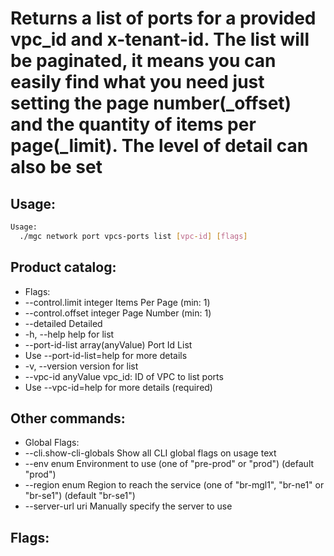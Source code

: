 # Returns a list of ports for a provided vpc_id and x-tenant-id. The list will be paginated, it means you can easily find what you need just setting the page number(_offset) and the quantity of items per page(_limit). The level of detail can also be set

## Usage:
```bash
Usage:
  ./mgc network port vpcs-ports list [vpc-id] [flags]
```

## Product catalog:
- Flags:
- --control.limit integer          Items Per Page (min: 1)
- --control.offset integer         Page Number (min: 1)
- --detailed                       Detailed
- -h, --help                           help for list
- --port-id-list array(anyValue)   Port Id List
- Use --port-id-list=help for more details
- -v, --version                        version for list
- --vpc-id anyValue                vpc_id: ID of VPC to list ports
- Use --vpc-id=help for more details (required)

## Other commands:
- Global Flags:
- --cli.show-cli-globals   Show all CLI global flags on usage text
- --env enum               Environment to use (one of "pre-prod" or "prod") (default "prod")
- --region enum            Region to reach the service (one of "br-mgl1", "br-ne1" or "br-se1") (default "br-se1")
- --server-url uri         Manually specify the server to use

## Flags:
```bash

```

